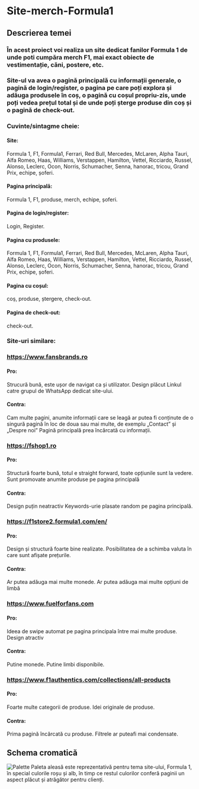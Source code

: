 # Site-merch-Formula1
## Descrierea temei

### În acest proiect voi realiza un site dedicat fanilor Formula 1 de unde poti cumpăra merch F1, mai exact obiecte de vestimentație, căni, postere, etc.
### Site-ul va avea o pagină principală cu informații generale, o pagină de login/register, o pagina pe care poți explora și adăuga produsele în coș, o pagină cu coșul propriu-zis, unde poți vedea prețul total și de unde poți șterge produse din coș și o pagină de check-out.
### Cuvinte/sintagme cheie:
#### Site:
Formula 1, F1, Formula1, Ferrari, Red Bull, Mercedes, McLaren, Alpha Tauri, Alfa Romeo, Haas, Williams, Verstappen, Hamilton, Vettel, Ricciardo, Russel, Alonso, Leclerc, Ocon, Norris, Schumacher, Senna, hanorac, tricou, Grand Prix, echipe, șoferi.
#### Pagina principală: 
Formula 1, F1, produse, merch, echipe, șoferi.
#### Pagina de login/register: 
Login, Register.
#### Pagina cu produsele: 
Formula 1, F1, Formula1, Ferrari, Red Bull, Mercedes, McLaren, Alpha Tauri, Alfa Romeo, Haas, Williams, Verstappen, Hamilton, Vettel, Ricciardo, Russel, Alonso, Leclerc, Ocon, Norris, Schumacher, Senna, hanorac, tricou, Grand Prix, echipe, șoferi.
#### Pagina cu coșul: 
coș, produse, ștergere, check-out.
#### Pagina de check-out: 
check-out.
### Site-uri similare:
### https://www.fansbrands.ro
#### Pro:
Strucură bună, este ușor de navigat ca și utilizator.
Design plăcut
Linkul catre grupul de WhatsApp dedicat site-ului.
#### Contra:
Cam multe pagini, anumite informații care se leagă ar putea fi conținute de o singură pagină în loc de doua sau mai multe, de exemplu „Contact” și „Despre noi”
Pagină principală prea încărcată cu informații.
### https://fshop1.ro
#### Pro:
Structură foarte bună, totul e straight forward, toate opțiunile sunt la vedere.
Sunt promovate anumite produse pe pagina principală
#### Contra:
Design puțin neatractiv 
Keywords-urie plasate random pe pagina principală.
### https://f1store2.formula1.com/en/
#### Pro:
Design și structură foarte bine realizate.
Posibilitatea de a schimba valuta în care sunt afișate prețurile.
#### Contra:
Ar putea adăuga mai multe monede.
Ar putea adăuga mai multe opțiuni de limbă
### https://www.fuelforfans.com
#### Pro:
Ideea de swipe automat pe pagina principala între mai multe produse.
Design atractiv
#### Contra:
Putine monede.
Putine limbi disponibile.
### https://www.f1authentics.com/collections/all-products
#### Pro:
Foarte multe categorii de produse.
Idei originale de produse.
#### Contra:
Prima pagină încărcată cu produse.
Filtrele ar puteafi mai condensate.
## Schema cromatică
![Palette](https://i.imgur.com/Omrkt7q.png)
Paleta aleasă este reprezentativă pentru tema site-ului, Formula 1, în special culorile roșu și alb, în timp ce restul culorilor conferă paginii un aspect plăcut și atrăgător pentru clienți.
